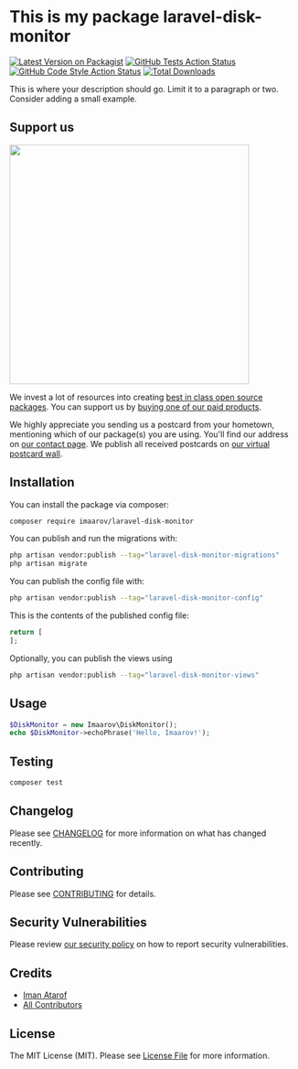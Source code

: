# This is my package laravel-disk-monitor

[![Latest Version on Packagist](https://img.shields.io/packagist/v/imaarov/laravel-disk-monitor.svg?style=flat-square)](https://packagist.org/packages/imaarov/laravel-disk-monitor)
[![GitHub Tests Action Status](https://img.shields.io/github/actions/workflow/status/imaarov/laravel-disk-monitor/run-tests.yml?branch=main&label=tests&style=flat-square)](https://github.com/imaarov/laravel-disk-monitor/actions?query=workflow%3Arun-tests+branch%3Amain)
[![GitHub Code Style Action Status](https://img.shields.io/github/actions/workflow/status/imaarov/laravel-disk-monitor/fix-php-code-style-issues.yml?branch=main&label=code%20style&style=flat-square)](https://github.com/imaarov/laravel-disk-monitor/actions?query=workflow%3A"Fix+PHP+code+style+issues"+branch%3Amain)
[![Total Downloads](https://img.shields.io/packagist/dt/imaarov/laravel-disk-monitor.svg?style=flat-square)](https://packagist.org/packages/imaarov/laravel-disk-monitor)

This is where your description should go. Limit it to a paragraph or two. Consider adding a small example.

## Support us

[<img src="https://github-ads.s3.eu-central-1.amazonaws.com/laravel-disk-monitor.jpg?t=1" width="419px" />](https://spatie.be/github-ad-click/laravel-disk-monitor)

We invest a lot of resources into creating [best in class open source packages](https://spatie.be/open-source). You can support us by [buying one of our paid products](https://spatie.be/open-source/support-us).

We highly appreciate you sending us a postcard from your hometown, mentioning which of our package(s) you are using. You'll find our address on [our contact page](https://spatie.be/about-us). We publish all received postcards on [our virtual postcard wall](https://spatie.be/open-source/postcards).

## Installation

You can install the package via composer:

```bash
composer require imaarov/laravel-disk-monitor
```

You can publish and run the migrations with:

```bash
php artisan vendor:publish --tag="laravel-disk-monitor-migrations"
php artisan migrate
```

You can publish the config file with:

```bash
php artisan vendor:publish --tag="laravel-disk-monitor-config"
```

This is the contents of the published config file:

```php
return [
];
```

Optionally, you can publish the views using

```bash
php artisan vendor:publish --tag="laravel-disk-monitor-views"
```

## Usage

```php
$DiskMonitor = new Imaarov\DiskMonitor();
echo $DiskMonitor->echoPhrase('Hello, Imaarov!');
```

## Testing

```bash
composer test
```

## Changelog

Please see [CHANGELOG](CHANGELOG.md) for more information on what has changed recently.

## Contributing

Please see [CONTRIBUTING](CONTRIBUTING.md) for details.

## Security Vulnerabilities

Please review [our security policy](../../security/policy) on how to report security vulnerabilities.

## Credits

- [Iman Atarof](https://github.com/imaarov)
- [All Contributors](../../contributors)

## License

The MIT License (MIT). Please see [License File](LICENSE.md) for more information.
